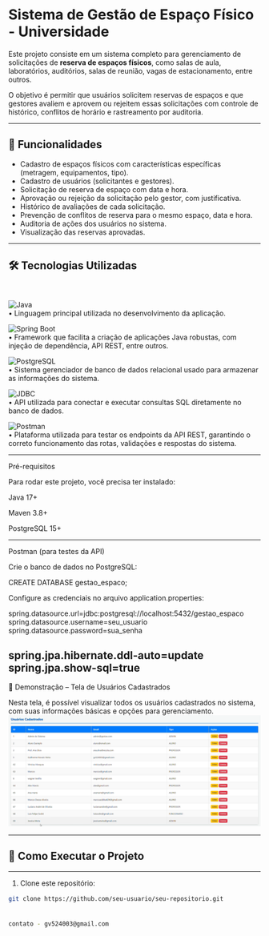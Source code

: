 # Sistema de Gestão de Espaço Físico - Universidade

Este projeto consiste em um sistema completo para gerenciamento de solicitações de **reserva de espaços físicos**, como salas de aula, laboratórios, auditórios, salas de reunião, vagas de estacionamento, entre outros.

O objetivo é permitir que usuários solicitem reservas de espaços e que gestores avaliem e aprovem ou rejeitem essas solicitações com controle de histórico, conflitos de horário e rastreamento por auditoria.

---

## 📌 Funcionalidades

- Cadastro de espaços físicos com características específicas (metragem, equipamentos, tipo).
- Cadastro de usuários (solicitantes e gestores).
- Solicitação de reserva de espaço com data e hora.
- Aprovação ou rejeição da solicitação pelo gestor, com justificativa.
- Histórico de avaliações de cada solicitação.
- Prevenção de conflitos de reserva para o mesmo espaço, data e hora.
- Auditoria de ações dos usuários no sistema.
- Visualização das reservas aprovadas.

---


## 🛠️ Tecnologias Utilizadas

<br>

![Java](https://img.shields.io/badge/Java-ED8B00?style=for-the-badge&logo=java&logoColor=white)  
• Linguagem principal utilizada no desenvolvimento da aplicação.

![Spring Boot](https://img.shields.io/badge/Spring%20Boot-6DB33F?style=for-the-badge&logo=spring-boot&logoColor=white)  
• Framework que facilita a criação de aplicações Java robustas, com injeção de dependência, API REST, entre outros.

![PostgreSQL](https://img.shields.io/badge/PostgreSQL-316192?style=for-the-badge&logo=postgresql&logoColor=white)  
• Sistema gerenciador de banco de dados relacional usado para armazenar as informações do sistema.

![JDBC](https://img.shields.io/badge/JDBC-003B57?style=for-the-badge&logo=oracle&logoColor=white)  
• API utilizada para conectar e executar consultas SQL diretamente no banco de dados.

![Postman](https://img.shields.io/badge/Postman-FF6C37?style=for-the-badge&logo=postman&logoColor=white)  
• Plataforma utilizada para testar os endpoints da API REST, garantindo o correto funcionamento das rotas, validações e respostas do sistema.

---

Pré-requisitos

Para rodar este projeto, você precisa ter instalado:

Java 17+

Maven 3.8+

PostgreSQL 15+

---

Postman (para testes da API)

Crie o banco de dados no PostgreSQL:

CREATE DATABASE gestao_espaco;


Configure as credenciais no arquivo application.properties:

spring.datasource.url=jdbc:postgresql://localhost:5432/gestao_espaco
spring.datasource.username=seu_usuario
spring.datasource.password=sua_senha

spring.jpa.hibernate.ddl-auto=update
spring.jpa.show-sql=true
---
📸 Demonstração – Tela de Usuários Cadastrados

Nesta tela, é possível visualizar todos os usuários cadastrados no sistema, com suas informações básicas e opções para gerenciamento.
![Tela de usuários cadastrados](https://github.com/VieiraGuilherme-dev/GestaoEspaco/blob/main/src/img/Captura%20de%20tela%202025-09-02%20114625.png)



---
## 🧠 Como Executar o Projeto
---
1. Clone este repositório:

```bash
git clone https://github.com/seu-usuario/seu-repositorio.git


contato - gv524003@gmail.com
